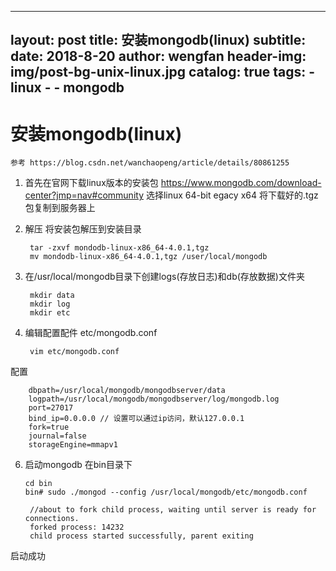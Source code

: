 
---
layout:     post
title:      安装mongodb(linux)
subtitle:   
date:       2018-8-20
author:     wengfan
header-img: img/post-bg-unix-linux.jpg
catalog: true
tags:
    - linux
    - - mongodb
---

# 安装mongodb(linux)
    参考 https://blog.csdn.net/wanchaopeng/article/details/80861255
1. 首先在官网下载linux版本的安装包
    https://www.mongodb.com/download-center?jmp=nav#community
    选择linux 64-bit egacy x64
    将下载好的.tgz包复制到服务器上

2. 解压
将安装包解压到安装目录
   ```
    tar -zxvf mondodb-linux-x86_64-4.0.1,tgz
    mv mondodb-linux-x86_64-4.0.1,tgz /user/local/mongodb
   ```

3. 在/usr/local/mongodb目录下创建logs(存放日志)和db(存放数据)文件夹
   ```
    mkdir data
    mkdir log
    mkdir etc
   ```

4. 编辑配置配件 etc/mongodb.conf
   ```
    vim etc/mongodb.conf
   ```
配置
```
    dbpath=/usr/local/mongodb/mongodbserver/data
    logpath=/usr/local/mongodb/mongodbserver/log/mongodb.log
    port=27017
    bind_ip=0.0.0.0 // 设置可以通过ip访问，默认127.0.0.1
    fork=true
    journal=false
    storageEngine=mmapv1
```

6. 启动mongodb
在bin目录下
   ```
   cd bin
   bin# sudo ./mongod --config /usr/local/mongodb/etc/mongodb.conf

    //about to fork child process, waiting until server is ready for connections.
    forked process: 14232
    child process started successfully, parent exiting
    ```
启动成功
